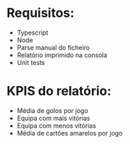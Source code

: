 # Requisitos: 
- Typescript
- Node
- Parse manual do ficheiro
- Relatório imprimido na consola
- Unit tests

# KPIS do relatório:

- Média de golos por jogo
- Equipa com mais vitórias
- Equipa com menos vitórias
- Média de cartões amarelos por jogo